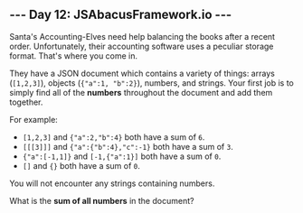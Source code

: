 ## --- Day 12: JSAbacusFramework.io ---

Santa's Accounting-Elves need help balancing the books after a recent order.  Unfortunately, their accounting software uses a peculiar storage format.  That's where you come in.

They have a JSON document which contains a variety of things: arrays (``[1,2,3]``), objects (``{"a":1, "b":2}``), numbers, and strings.  Your first job is to simply find all of the **numbers** throughout the document and add them together.

For example:

* ``[1,2,3]`` and ``{"a":2,"b":4}`` both have a sum of ``6``.
* ``[[[3]]]`` and ``{"a":{"b":4},"c":-1}`` both have a sum of ``3``.
* ``{"a":[-1,1]}`` and ``[-1,{"a":1}]`` both have a sum of ``0``.
* ``[]`` and ``{}`` both have a sum of ``0``.

You will not encounter any strings containing numbers.

What is the **sum of all numbers** in the document?

